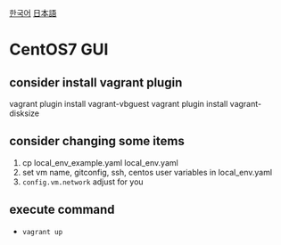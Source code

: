 [한국어](README.kr.md)
[日本語](README.jp.md)
# CentOS7 GUI

## consider install vagrant plugin
vagrant plugin install vagrant-vbguest
vagrant plugin install vagrant-disksize

## consider changing some items
1. cp local_env_example.yaml local_env.yaml 
2. set vm name, gitconfig, ssh, centos user variables in local_env.yaml 
3. `config.vm.network` adjust for you

## execute command
- `vagrant up`